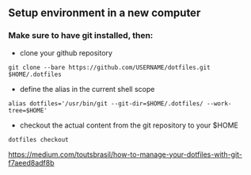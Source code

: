 ## Setup environment in a new computer

### Make sure to have git installed, then:

* clone your github repository

```git clone --bare https://github.com/USERNAME/dotfiles.git $HOME/.dotfiles```

* define the alias in the current shell scope

```alias dotfiles='/usr/bin/git --git-dir=$HOME/.dotfiles/ --work-tree=$HOME'```

* checkout the actual content from the git repository to your $HOME

```dotfiles checkout```

https://medium.com/toutsbrasil/how-to-manage-your-dotfiles-with-git-f7aeed8adf8b
